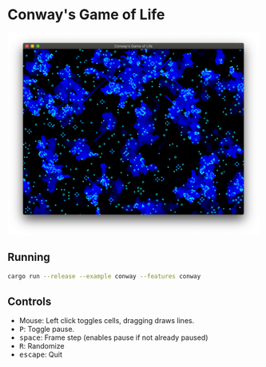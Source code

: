 # Conway's Game of Life

![Conway's Game of Life](../../img/conway.png)

## Running

```bash
cargo run --release --example conway --features conway
```

## Controls

- Mouse: Left click toggles cells, dragging draws lines.
- <kbd>P</kbd>: Toggle pause.
- <kbd>space</kbd>: Frame step (enables pause if not already paused)
- <kbd>R</kbd>: Randomize
- <kbd>escape</kbd>: Quit
